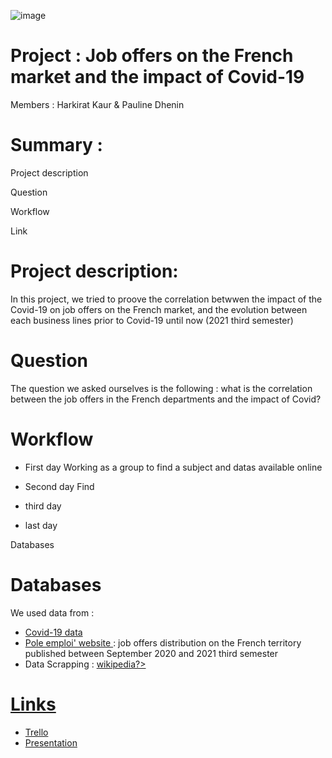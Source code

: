 ![image](https://user-images.githubusercontent.com/87381655/139122032-065c4004-0770-4637-94bd-bd2fe5a33d2f.png)

# Project : Job offers on the French market and the impact of Covid-19 
Members : Harkirat Kaur & Pauline Dhenin 

# Summary : 
Project description

Question

Workflow 
 
Link
# Project description:
In this project, we tried to proove the correlation betwwen the impact of the Covid-19 on job offers on the French market, and the evolution between each business lines prior to Covid-19 until now (2021 third semester)

# Question
The question we asked ourselves is the following : what is the correlation between the job offers in the French departments and the impact of Covid? 

# Workflow
- First day
Working as a group to find a subject and datas available online 

- Second day
Find 
- third day 
- last day 

Databases
# Databases 
We used data from : 
- <a href="https://www.data.gouv.fr/fr/datasets/chiffres-cles-concernant-lepidemie-de-covid19-en-france/">Covid-19 data</a>
- <a href="https://statistiques.pole-emploi.org/offres/offres?fk=D&lc=0&nd=0&pp=20203-20211&ss=1">Pole emploi' website </a>: job offers distribution on the French territory published between September 2020 and 2021 third semester
- Data Scrapping :    <a href="https://fr.wikipedia.org/wiki/Liste_des_d%C3%A9partements_fran%C3%A7ais_class%C3%A9s_par_produit_int%C3%A9rieur_brut_par_habitant">wikipedia?>

# Links
* <a href="https://trello.com/b/xzHaVUwm/kanban-template">Trello</a>
* <a href="https://docs.google.com/presentation/d/1ZGSB7SBJE0dn5thzRkfIUrUdNRICzmerYeET6tOPwa4/edit#slide=id.gc6f80d1ff_0_0">Presentation</a>

